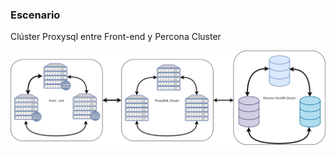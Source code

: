 ### Escenario

Clúster Proxysql entre Front-end y Percona Cluster

![ProxySQL cluster](media/proxysql-cluster-2.svg)

